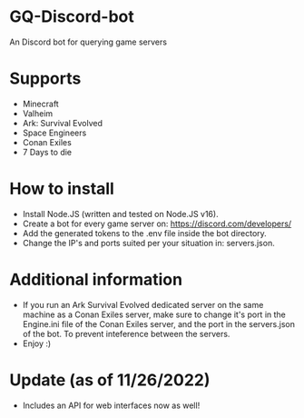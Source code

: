 # GQ-Discord-bot
An Discord bot for querying game servers

# Supports
- Minecraft
- Valheim
- Ark: Survival Evolved
- Space Engineers
- Conan Exiles
- 7 Days to die

# How to install
- Install Node.JS (written and tested on Node.JS v16).
- Create a bot for every game server on: https://discord.com/developers/
- Add the generated tokens to the .env file inside the bot directory.
- Change the IP's and ports suited per your situation in: servers.json.

# Additional information
- If you run an Ark Survival Evolved dedicated server on the same machine as a Conan Exiles server, make sure to change it's port in the Engine.ini file of the Conan Exiles server, and the port in the servers.json of the bot. To prevent inteference between the servers.
- Enjoy :)

# Update (as of 11/26/2022)
- Includes an API for web interfaces now as well!